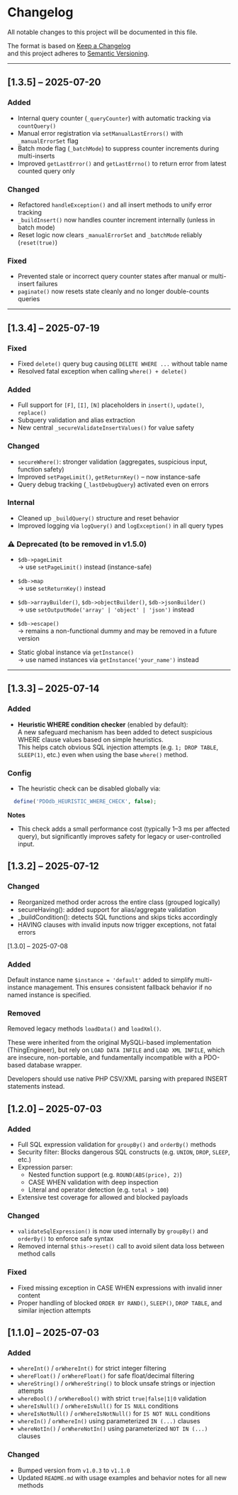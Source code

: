 # Changelog

All notable changes to this project will be documented in this file.

The format is based on [Keep a Changelog](https://keepachangelog.com/en/1.0.0/)  
and this project adheres to [Semantic Versioning](https://semver.org/spec/v2.0.0.html).

---
## [1.3.5] – 2025-07-20

### Added
- Internal query counter (`_queryCounter`) with automatic tracking via `countQuery()`
- Manual error registration via `setManualLastErrors()` with `_manualErrorSet` flag
- Batch mode flag (`_batchMode`) to suppress counter increments during multi-inserts
- Improved `getLastError()` and `getLastErrno()` to return error from latest counted query only

### Changed
- Refactored `handleException()` and all insert methods to unify error tracking
- `_buildInsert()` now handles counter increment internally (unless in batch mode)
- Reset logic now clears `_manualErrorSet` and `_batchMode` reliably (`reset(true)`)

### Fixed
- Prevented stale or incorrect query counter states after manual or multi-insert failures
- `paginate()` now resets state cleanly and no longer double-counts queries
---
## [1.3.4] – 2025-07-19

### Fixed
- Fixed `delete()` query bug causing `DELETE WHERE ...` without table name
- Resolved fatal exception when calling `where() + delete()`

### Added
- Full support for `[F]`, `[I]`, `[N]` placeholders in `insert()`, `update()`, `replace()`
- Subquery validation and alias extraction
- New central `_secureValidateInsertValues()` for value safety

### Changed
- `secureWhere()`: stronger validation (aggregates, suspicious input, function safety)
- Improved `setPageLimit()`, `getReturnKey()` – now instance-safe
- Query debug tracking (`_lastDebugQuery`) activated even on errors

### Internal
- Cleaned up `_buildQuery()` structure and reset behavior
- Improved logging via `logQuery()` and `logException()` in all query types

### ⚠️ Deprecated (to be removed in v1.5.0)

- `$db->pageLimit`  
  → use `setPageLimit()` instead (instance-safe)

- `$db->map`  
  → use `setReturnKey()` instead

- `$db->arrayBuilder()`, `$db->objectBuilder()`, `$db->jsonBuilder()`  
  → use `setOutputMode('array' | 'object' | 'json')` instead

- `$db->escape()`  
  → remains a non-functional dummy and may be removed in a future version

- Static global instance via `getInstance()`  
  → use named instances via `getInstance('your_name')` instead
---

## [1.3.3] – 2025-07-14

### Added

- **Heuristic WHERE condition checker** (enabled by default):  
  A new safeguard mechanism has been added to detect suspicious WHERE clause values based on simple heuristics.  
  This helps catch obvious SQL injection attempts (e.g. `1; DROP TABLE`, `SLEEP(1)`, etc.) even when using the base `where()` method.

### Config
- The heuristic check can be disabled globally via:

```php
  define('PDOdb_HEURISTIC_WHERE_CHECK', false);
```  
**Notes**
* This check adds a small performance cost (typically 1–3 ms per affected query), but significantly improves safety for legacy or user-controlled input.

## [1.3.2] – 2025-07-12
### Changed
- Reorganized method order across the entire class (grouped logically)
- secureHaving(): added support for alias/aggregate validation
- _buildCondition(): detects SQL functions and skips ticks accordingly
- HAVING clauses with invalid inputs now trigger exceptions, not fatal errors


[1.3.0] – 2025-07-08
### Added
Default instance name `$instance = 'default'` added to simplify multi-instance management.
This ensures consistent fallback behavior if no named instance is specified.

### Removed
Removed legacy methods `loadData()` and `loadXml()`.

These were inherited from the original MySQLi-based implementation (ThingEngineer),
but rely on `LOAD DATA INFILE` and `LOAD XML INFILE`, which are insecure, non-portable,
and fundamentally incompatible with a PDO-based database wrapper.

Developers should use native PHP CSV/XML parsing with prepared INSERT statements instead.

## [1.2.0] – 2025-07-03

### Added
- Full SQL expression validation for `groupBy()` and `orderBy()` methods
- Security filter: Blocks dangerous SQL constructs (e.g. `UNION`, `DROP`, `SLEEP`, etc.)
- Expression parser:
    - Nested function support (e.g. `ROUND(ABS(price), 2)`)
    - CASE WHEN validation with deep inspection
    - Literal and operator detection (e.g. `total > 100`)
- Extensive test coverage for allowed and blocked payloads

### Changed
- `validateSqlExpression()` is now used internally by `groupBy()` and `orderBy()` to enforce safe syntax
- Removed internal `$this->reset()` call to avoid silent data loss between method calls

### Fixed
- Fixed missing exception in CASE WHEN expressions with invalid inner content
- Proper handling of blocked `ORDER BY RAND()`, `SLEEP()`, `DROP TABLE`, and similar injection attempts


## [1.1.0] – 2025-07-03
### Added
- `whereInt()` / `orWhereInt()` for strict integer filtering
- `whereFloat()` / `orWhereFloat()` for safe float/decimal filtering
- `whereString()` / `orWhereString()` to block unsafe strings or injection attempts
- `whereBool()` / `orWhereBool()` with strict `true|false|1|0` validation
- `whereIsNull()` / `orWhereIsNull()` for `IS NULL` conditions
- `whereIsNotNull()` / `orWhereIsNotNull()` for `IS NOT NULL` conditions
- `whereIn()` / `orWhereIn()` using parameterized `IN (...)` clauses
- `whereNotIn()` / `orWhereNotIn()` using parameterized `NOT IN (...)` clauses

### Changed
- Bumped version from `v1.0.3` to `v1.1.0`
- Updated `README.md` with usage examples and behavior notes for all new methods